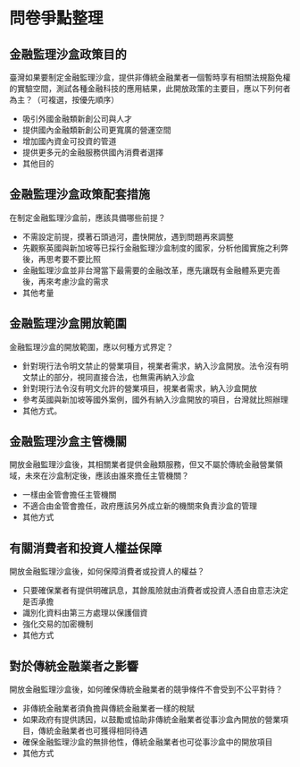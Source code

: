 # 問卷爭點整理

## 金融監理沙盒政策目的

 臺灣如果要制定金融監理沙盒，提供非傳統金融業者一個暫時享有相關法規豁免權的實驗空間，測試各種金融科技的應用結果，此開放政策的主要目，應以下列何者為主？（可複選，按優先順序）

  + 吸引外國金融類新創公司與人才
  + 提供國內金融類新創公司更寬廣的營運空間
  + 增加國內資金可投資的管道
  + 提供更多元的金融服務供國內消費者選擇
  + 其他目的

## 金融監理沙盒政策配套措施 

 在制定金融監理沙盒前，應該具備哪些前提？

  + 不需設定前提，摸著石頭過河，盡快開放，遇到問題再來調整
  + 先觀察英國與新加坡等已採行金融監理沙盒制度的國家，分析他國實施之利弊後，再思考要不要比照
  + 金融監理沙盒並非台灣當下最需要的金融改革，應先讓既有金融體系更完善後，再來考慮沙盒的需求
  + 其他考量

## 金融監理沙盒開放範圍

金融監理沙盒的開放範圍，應以何種方式界定？

 + 針對現行法令明文禁止的營業項目，視業者需求，納入沙盒開放。法令沒有明文禁止的部分，視同直接合法，也無需再納入沙盒
 + 針對現行法令沒有明文允許的營業項目，視業者需求，納入沙盒開放
 + 參考英國與新加坡等國外案例，國外有納入沙盒開放的項目，台灣就比照辦理
 + 其他方式。

## 金融監理沙盒主管機關

開放金融監理沙盒後，其相關業者提供金融類服務，但又不屬於傳統金融營業領域，未來在沙盒制定後，應該由誰來擔任主管機關？

  + 一樣由金管會擔任主管機關
  + 不適合由金管會擔任，政府應該另外成立新的機關來負責沙盒的管理
  + 其他方式

## 有關消費者和投資人權益保障

開放金融監理沙盒後，如何保障消費者或投資人的權益？

  + 只要確保業者有提供明確訊息，其餘風險就由消費者或投資人憑自由意志決定是否承擔
  + 識別化資料由第三方處理以保護個資
  + 強化交易的加密機制
  + 其他方式

## 對於傳統金融業者之影響

開放金融監理沙盒後，如何確保傳統金融業者的競爭條件不會受到不公平對待？

  + 非傳統金融業者須負擔與傳統金融業者一樣的稅賦
  + 如果政府有提供誘因，以鼓勵或協助非傳統金融業者從事沙盒內開放的營業項目，傳統金融業者也可獲得相同待遇
  + 確保金融監理沙盒的無排他性，傳統金融業者也可從事沙盒中的開放項目
  + 其他方式
